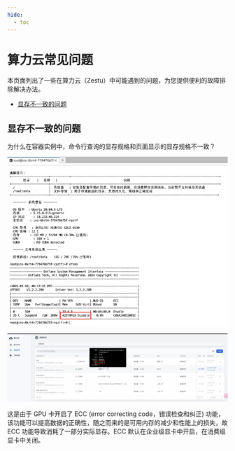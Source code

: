```yaml
---
hide:
  - toc
---
```


# 算力云常见问题

本页面列出了一些在算力云（Zestu）中可能遇到的问题，为您提供便利的故障排除解决办法。

- [显存不一致的问题](#GPUMemory)

## 显存不一致的问题 <a id="GPUMemory" />

为什么在容器实例中，命令行查询的显存规格和页面显示的显存规格不一致？

![输出显存](./images/faq1.png)

![页面显存](./images/faq2.png)

这是由于 GPU 卡开启了 ECC (error correcting code，错误检查和纠正) 功能，该功能可以提高数据的正确性，随之而来的是可用内存的减少和性能上的损失，故 ECC 功能导致消耗了一部分实际显存。ECC 默认在企业级显卡中开启，在消费级显卡中关闭。
